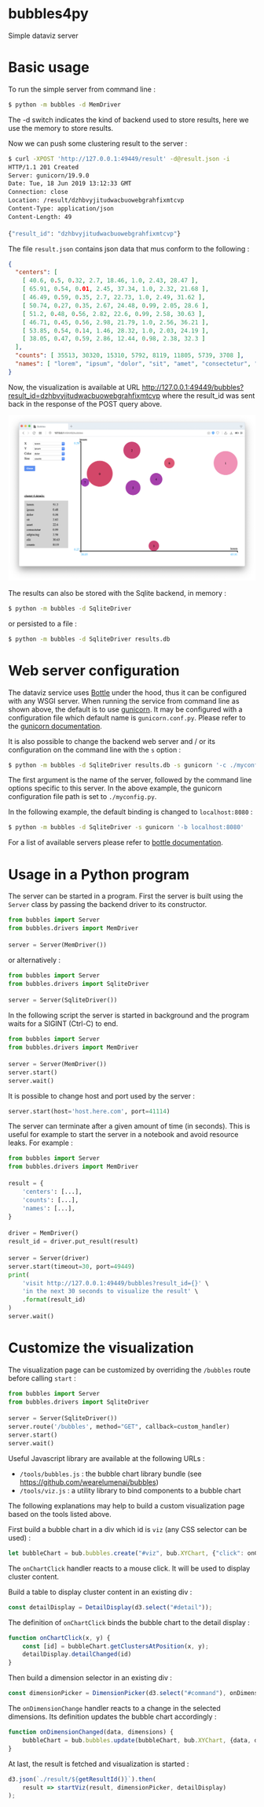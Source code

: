 # bubbles4py
Simple dataviz server

# Basic usage

To run the simple server from command line :
```bash
$ python -m bubbles -d MemDriver
```

The -d switch indicates the kind of backend used to store results, 
here we use the memory to store results.

Now we can push some clustering result to the server :
```bash
$ curl -XPOST 'http://127.0.0.1:49449/result' -d@result.json -i
HTTP/1.1 201 Created
Server: gunicorn/19.9.0
Date: Tue, 18 Jun 2019 13:12:33 GMT
Connection: close
Location: /result/dzhbvyjitudwacbuowebgrahfixmtcvp
Content-Type: application/json
Content-Length: 49

{"result_id": "dzhbvyjitudwacbuowebgrahfixmtcvp"}
```

The file ```result.json``` contains json data that mus conform to the 
following :

```json
{
  "centers": [
    [ 40.6, 0.5, 0.32, 2.7, 18.46, 1.0, 2.43, 28.47 ],
    [ 65.91, 0.54, 0.01, 2.45, 37.34, 1.0, 2.32, 21.68 ],
    [ 46.49, 0.59, 0.35, 2.7, 22.73, 1.0, 2.49, 31.62 ],
    [ 50.74, 0.27, 0.35, 2.67, 24.48, 0.99, 2.05, 28.6 ],
    [ 51.2, 0.48, 0.56, 2.82, 22.6, 0.99, 2.58, 30.63 ],
    [ 46.71, 0.45, 0.56, 2.98, 21.79, 1.0, 2.56, 36.21 ],
    [ 53.85, 0.54, 0.14, 1.46, 28.32, 1.0, 2.03, 24.19 ],
    [ 38.05, 0.47, 0.59, 2.86, 12.44, 0.98, 2.38, 32.3 ]
  ],
  "counts": [ 35513, 30320, 15310, 5792, 8119, 11805, 5739, 3708 ],
  "names": [ "lorem", "ipsum", "dolor", "sit", "amet", "consectetur", "adipiscing", "elit" ]
}
```
Now, the visualization is available at URL 
http://127.0.0.1:49449/bubbles?result_id=dzhbvyjitudwacbuowebgrahfixmtcvp
where the result_id was sent back in the response of the POST query above.

![bubbles]( bubbles.png "bubbles visualization" )

The results can also be stored with the Sqlite backend, in memory :
```bash
$ python -m bubbles -d SqliteDriver
```
or persisted to a file :
```bash
$ python -m bubbles -d SqliteDriver results.db
```

# Web server configuration

The dataviz service uses [Bottle](https://bottlepy.org/) under the hood, thus
it can be configured with any WSGI server. When running the service
from command line as shown above, the default is to use 
[gunicorn](https://gunicorn.org). It may be configured with a configuration
file which default name is `gunicorn.conf.py`. Please refer to the
[gunicorn documentation](http://docs.gunicorn.org/en/stable/configure.html).

It is also possible to change the backend web server and / or its
configuration on the command line with the `s` option :
```bash
$ python -m bubbles -d SqliteDriver results.db -s gunicorn '-c ./myconfig.py'
```
The first argument is the name of the server, followed by the command line
options specific to this server. In the above example, the gunicorn
configuration file path is set to `./myconfig.py`.

In the following example, the default binding is changed to `localhost:8080` :
```bash
$ python -m bubbles -d SqliteDriver -s gunicorn '-b localhost:8080'
```
For a list of available servers please refer to
[bottle documentation](https://bottlepy.org/docs/dev/deployment.html).

# Usage in a Python program

The server can be started in a program.
First the server is built using the `Server` class by passing the backend
driver to its constructor.
```python
from bubbles import Server
from bubbles.drivers import MemDriver

server = Server(MemDriver())
```
or alternatively :
```python
from bubbles import Server
from bubbles.drivers import SqliteDriver

server = Server(SqliteDriver())
```
In the following script
the server is started in background 
and the program waits for a SIGINT (Ctrl-C) to end.
```python
from bubbles import Server
from bubbles.drivers import MemDriver

server = Server(MemDriver())
server.start()
server.wait()
```
It is possible to change host and port used by the server :
```python
server.start(host='host.here.com', port=41114)
```

The server can terminate after a given amount of time (in seconds).
This is useful for example to start the server in a notebook
and avoid resource leaks. For example :
```python
from bubbles import Server
from bubbles.drivers import MemDriver

result = {
    'centers': [...],
    'counts': [...],
    'names': [...],
}

driver = MemDriver()
result_id = driver.put_result(result)

server = Server(driver)
server.start(timeout=30, port=49449)
print(
    'visit http://127.0.0.1:49449/bubbles?result_id={}' \
    'in the next 30 seconds to visualize the result' \
    .format(result_id)
)
server.wait()
```

# Customize the visualization

The visualization page can be customized by overriding the ```/bubbles``` 
route before calling `start` :
```python
from bubbles import Server
from bubbles.drivers import SqliteDriver

server = Server(SqliteDriver())
server.route('/bubbles', method="GET", callback=custom_handler)
server.start()
server.wait()
```

Useful Javascript library are available at the following URLs :
 - `/tools/bubbles.js` : the bubble chart library bundle
 (see https://github.com/wearelumenai/bubbles)
 - `/tools/viz.js` : a utility library to bind components to a bubble chart
 
The following explanations may help to build a custom visualization page
based on the tools listed above.

First build a bubble chart in a div which id is `viz` 
(any CSS selector can be used) :
```javascript
let bubbleChart = bub.bubbles.create("#viz", bub.XYChart, {"click": onChartClick});
```

The `onChartClick` handler reacts to a mouse click.
It will be used to display cluster content.

Build a table to display cluster content in an existing div :
```javascript
const detailDisplay = DetailDisplay(d3.select("#detail"));
```

The definition of `onChartClick` binds the bubble chart to the detail display :
```javascript
function onChartClick(x, y) {
    const [id] = bubbleChart.getClustersAtPosition(x, y);
    detailDisplay.detailChanged(id)
}
```

Then build a dimension selector in an existing div :
```javascript
const dimensionPicker = DimensionPicker(d3.select("#command"), onDimensionChange);
```
The `onDimensionChange` handler reacts to a change in the selected dimensions.
Its definition updates the bubble chart accordingly :
```javascript
function onDimensionChanged(data, dimensions) {
    bubbleChart = bub.bubbles.update(bubbleChart, bub.XYChart, {data, dimensions});
}
```

At last, the result is fetched and visualization is started :
```javascript
d3.json(`./result/${getResultId()}`).then(
    result => startViz(result, dimensionPicker, detailDisplay)
);
```

